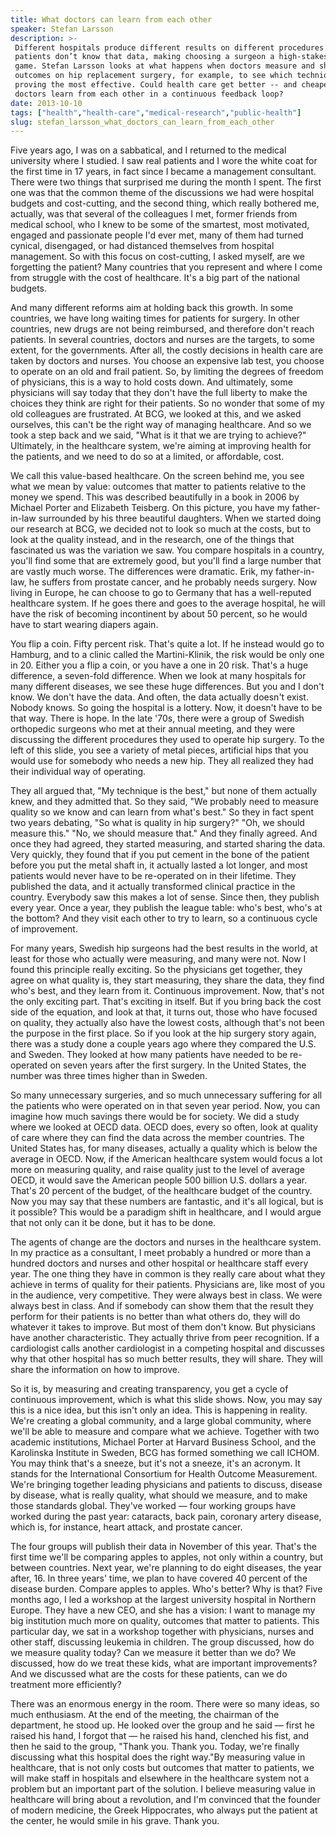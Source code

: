 ```yaml
---
title: What doctors can learn from each other
speaker: Stefan Larsson
description: >-
 Different hospitals produce different results on different procedures. Only,
 patients don’t know that data, making choosing a surgeon a high-stakes guessing
 game. Stefan Larsson looks at what happens when doctors measure and share their
 outcomes on hip replacement surgery, for example, to see which techniques are
 proving the most effective. Could health care get better -- and cheaper -- if
 doctors learn from each other in a continuous feedback loop?
date: 2013-10-10
tags: ["health","health-care","medical-research","public-health"]
slug: stefan_larsson_what_doctors_can_learn_from_each_other
---
```


Five years ago, I was on a sabbatical, and I returned to the medical university where I
studied. I saw real patients and I wore the white coat for the first time in 17 years, in
fact since I became a management consultant. There were two things that surprised me during
the month I spent. The first one was that the common theme of the discussions we had were
hospital budgets and cost-cutting, and the second thing, which really bothered me,
actually, was that several of the colleagues I met, former friends from medical school,
who I knew to be some of the smartest, most motivated, engaged and passionate people I'd
ever met, many of them had turned cynical, disengaged, or had distanced themselves from
hospital management. So with this focus on cost-cutting, I asked myself, are we forgetting
the patient? Many countries that you represent and where I come from struggle with the cost
of healthcare. It's a big part of the national budgets.

And many different reforms aim at holding back this growth. In some countries, we have
long waiting times for patients for surgery. In other countries, new drugs are not being
reimbursed, and therefore don't reach patients. In several countries, doctors and nurses
are the targets, to some extent, for the governments. After all, the costly decisions in
health care are taken by doctors and nurses. You choose an expensive lab test, you choose
to operate on an old and frail patient. So, by limiting the degrees of freedom of
physicians, this is a way to hold costs down. And ultimately, some physicians will say
today that they don't have the full liberty to make the choices they think are right for
their patients. So no wonder that some of my old colleagues are frustrated. At BCG, we
looked at this, and we asked ourselves, this can't be the right way of managing
healthcare. And so we took a step back and we said, "What is it that we are trying to
achieve?" Ultimately, in the healthcare system, we're aiming at improving health for the
patients, and we need to do so at a limited, or affordable, cost.

We call this value-based healthcare. On the screen behind me, you see what we mean by
value: outcomes that matter to patients relative to the money we spend. This was described
beautifully in a book in 2006 by Michael Porter and Elizabeth Teisberg. On this picture,
you have my father-in-law surrounded by his three beautiful daughters. When we started
doing our research at BCG, we decided not to look so much at the costs, but to look at the
quality instead, and in the research, one of the things that fascinated us was the
variation we saw. You compare hospitals in a country, you'll find some that are extremely
good, but you'll find a large number that are vastly much worse. The differences were
dramatic. Erik, my father-in-law, he suffers from prostate cancer, and he probably needs
surgery. Now living in Europe, he can choose to go to Germany that has a well-reputed
healthcare system. If he goes there and goes to the average hospital, he will have the
risk of becoming incontinent by about 50 percent, so he would have to start wearing
diapers again.

You flip a coin. Fifty percent risk. That's quite a lot. If he instead would go to
Hamburg, and to a clinic called the Martini-Klinik, the risk would be only one in 20.
Either you a flip a coin, or you have a one in 20 risk. That's a huge difference, a
seven-fold difference. When we look at many hospitals for many different diseases, we see
these huge differences. But you and I don't know. We don't have the data. And often, the
data actually doesn't exist. Nobody knows. So going the hospital is a lottery. Now, it
doesn't have to be that way. There is hope. In the late '70s, there were a group of
Swedish orthopedic surgeons who met at their annual meeting, and they were discussing the
different procedures they used to operate hip surgery. To the left of this slide, you see
a variety of metal pieces, artificial hips that you would use for somebody who needs a new
hip. They all realized they had their individual way of operating.

They all argued that, "My technique is the best," but none of them actually knew, and they
admitted that. So they said, "We probably need to measure quality so we know and can learn
from what's best." So they in fact spent two years debating, "So what is quality in hip
surgery?" "Oh, we should measure this." "No, we should measure that." And they finally
agreed. And once they had agreed, they started measuring, and started sharing the data.
Very quickly, they found that if you put cement in the bone of the patient before you put
the metal shaft in, it actually lasted a lot longer, and most patients would never have to
be re-operated on in their lifetime. They published the data, and it actually transformed
clinical practice in the country. Everybody saw this makes a lot of sense. Since then,
they publish every year. Once a year, they publish the league table: who's best, who's at
the bottom? And they visit each other to try to learn, so a continuous cycle of
improvement.

For many years, Swedish hip surgeons had the best results in the world, at least for those
who actually were measuring, and many were not. Now I found this principle really exciting.
So the physicians get together, they agree on what quality is, they start measuring, they
share the data, they find who's best, and they learn from it. Continuous improvement. Now,
that's not the only exciting part. That's exciting in itself. But if you bring back the
cost side of the equation, and look at that, it turns out, those who have focused on
quality, they actually also have the lowest costs, although that's not been the purpose in
the first place. So if you look at the hip surgery story again, there was a study done a
couple years ago where they compared the U.S. and Sweden. They looked at how many patients
have needed to be re-operated on seven years after the first surgery. In the United
States, the number was three times higher than in Sweden.

So many unnecessary surgeries, and so much unnecessary suffering for all the patients who
were operated on in that seven year period. Now, you can imagine how much savings there
would be for society. We did a study where we looked at OECD data. OECD does, every so
often, look at quality of care where they can find the data across the member countries.
The United States has, for many diseases, actually a quality which is below the average in
OECD. Now, if the American healthcare system would focus a lot more on measuring quality,
and raise quality just to the level of average OECD, it would save the American people 500
billion U.S. dollars a year. That's 20 percent of the budget, of the healthcare budget of
the country. Now you may say that these numbers are fantastic, and it's all logical, but is
it possible? This would be a paradigm shift in healthcare, and I would argue that not only
can it be done, but it has to be done.

The agents of change are the doctors and nurses in the healthcare system. In my practice as
a consultant, I meet probably a hundred or more than a hundred doctors and nurses and
other hospital or healthcare staff every year. The one thing they have in common is they
really care about what they achieve in terms of quality for their patients. Physicians
are, like most of you in the audience, very competitive. They were always best in class.
We were always best in class. And if somebody can show them that the result they perform
for their patients is no better than what others do, they will do whatever it takes to
improve. But most of them don't know. But physicians have another characteristic. They
actually thrive from peer recognition. If a cardiologist calls another cardiologist in a
competing hospital and discusses why that other hospital has so much better results, they
will share. They will share the information on how to improve.

So it is, by measuring and creating transparency, you get a cycle of continuous
improvement, which is what this slide shows. Now, you may say this is a nice idea, but this
isn't only an idea. This is happening in reality. We're creating a global community, and a
large global community, where we'll be able to measure and compare what we achieve.
Together with two academic institutions, Michael Porter at Harvard Business School, and
the Karolinska Institute in Sweden, BCG has formed something we call ICHOM. You may think
that's a sneeze, but it's not a sneeze, it's an acronym. It stands for the International
Consortium for Health Outcome Measurement. We're bringing together leading physicians and
patients to discuss, disease by disease, what is really quality, what should we measure,
and to make those standards global. They've worked — four working groups have worked
during the past year: cataracts, back pain, coronary artery disease, which is, for
instance, heart attack, and prostate cancer.

The four groups will publish their data in November of this year. That's the first time
we'll be comparing apples to apples, not only within a country, but between countries.
Next year, we're planning to do eight diseases, the year after, 16. In three years' time,
we plan to have covered 40 percent of the disease burden. Compare apples to apples. Who's
better? Why is that? Five months ago, I led a workshop at the largest university hospital
in Northern Europe. They have a new CEO, and she has a vision: I want to manage my big
institution much more on quality, outcomes that matter to patients. This particular day,
we sat in a workshop together with physicians, nurses and other staff, discussing leukemia
in children. The group discussed, how do we measure quality today? Can we measure it
better than we do? We discussed, how do we treat these kids, what are important
improvements? And we discussed what are the costs for these patients, can we do treatment
more efficiently?

There was an enormous energy in the room. There were so many ideas, so much enthusiasm. At
the end of the meeting, the chairman of the department, he stood up. He looked over the
group and he said — first he raised his hand, I forgot that — he raised his hand, clenched
his fist, and then he said to the group, "Thank you. Thank you. Today, we're finally
discussing what this hospital does the right way."By measuring value in healthcare, that
is not only costs but outcomes that matter to patients, we will make staff in hospitals
and elsewhere in the healthcare system not a problem but an important part of the
solution. I believe measuring value in healthcare will bring about a revolution, and I'm
convinced that the founder of modern medicine, the Greek Hippocrates, who always put the
patient at the center, he would smile in his grave. Thank you.

<!--
ad_duration=3.33
event="TED@BCG Singapore"
external_start_time=0
intro_duration=11.82
is_subtitle_required="False"
is_talk_featured="True"
language="en"
language_swap="False"
native_language="en"
number_of_related_talks=6
number_of_speakers=1
number_of_subtitled_videos=32
number_of_tags=4
number_of_talk_download_languages=32
number_of_talk_more_resources=0
number_of_talk_recommendations=0
number_of_talks_take_actions=0
post_ad_duration=0.83
published_timestamp="2013-11-14 16:00:05"
recording_date="2013-10-10"
speaker_description="Value-based health care advocate"
speaker_is_published=1
speaker_name="Stefan Larsson"
talk_name="What doctors can learn from each other"
talks_tags=["health","health-care","medical-research","public-health"]
url_audio="https://download.ted.com/talks/StefanLarsson_2013S.mp3?apikey=acme-roadrunner"
url_photo_speaker="https://pe.tedcdn.com/images/ted/de203fbe9ca50f9a991b026072423b0641641560_254x191.jpg"
url_photo_talk="https://s3.amazonaws.com/talkstar-photos/uploads/5dc85c5f-39f6-45c4-a24a-c85a492cd141/StefanLarsson_2013S-embed.jpg"
url_webpage="https://www.ted.com/talks/stefan_larsson_what_doctors_can_learn_from_each_other"
video_type_name="TED Institute Talk"
-->